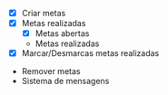 - [x] Criar metas
- [x] Metas realizadas
  - [x] Metas abertas
  - Metas realizadas
- [x] Marcar/Desmarcas metas realizadas
- Remover metas
- Sistema de mensagens
